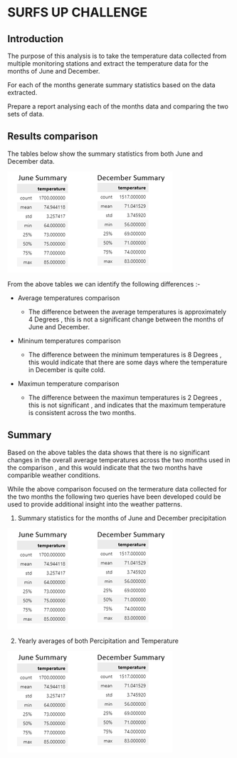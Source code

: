 # SURFS UP CHALLENGE
  
## Introduction
  
The purpose of this analysis is to take the temperature data collected from multiple monitoring stations and extract the temperature data for the months of June and December.
  
For each of the months generate summary statistics based on the data extracted.

Prepare a report analysing each of the months data and comparing the two sets of data.

## Results comparison 

The tables below show the summary statistics from both June and December data.

![Image of June and December Summary](/resources/June_December_summary.PNG)

From the above tables we can identify the following differences :- 

+ Average temperatures comparison
  + The difference between the average temperatures is approximately 4 Degrees , this is not a significant change between the months of June and December.

+ Mininum temperatures comparison
  + The difference between the minimum temperatures is 8 Degrees , this would indicate that there are some days where the temperature in December is quite cold.

+ Maximun temperature comparison
  + The difference between the maximun temperatures is 2 Degrees , this is not significant , and indicates that the maximum temperature is consistent across the two months.

## Summary

Based on the above tables the data shows that there is no significant changes in the overall average temperatures across the two months used in the comparison , and this would indicate that the two months have comparible weather conditions.

While the above comparison focused on the termerature data collected for the two months the following two queries have been developed could be used to provide additional insight into the weather patterns.

1) Summary statistics for the months of June and December precipitation 

![Image of June and December Summary](/resources/June_December_summary.PNG)

2) Yearly averages of both Percipitation and Temperature

![Image of June and December Summary](/resources/June_December_summary.PNG)
